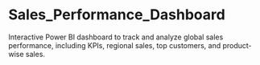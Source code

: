 # Sales_Performance_Dashboard
Interactive Power BI dashboard to track and analyze global sales performance, including KPIs, regional sales, top customers, and product-wise sales.
